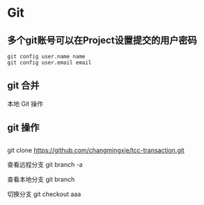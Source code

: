 # Git

## 多个git账号可以在Project设置提交的用户密码

```
git config user.name name
git config user.email email
```
## git 合并

本地 Git 操作

## git 操作

## 

git clone https://github.com/changmingxie/tcc-transaction.git

查看远程分支
git branch -a

查看本地分支
git branch

切换分支
git checkout aaa